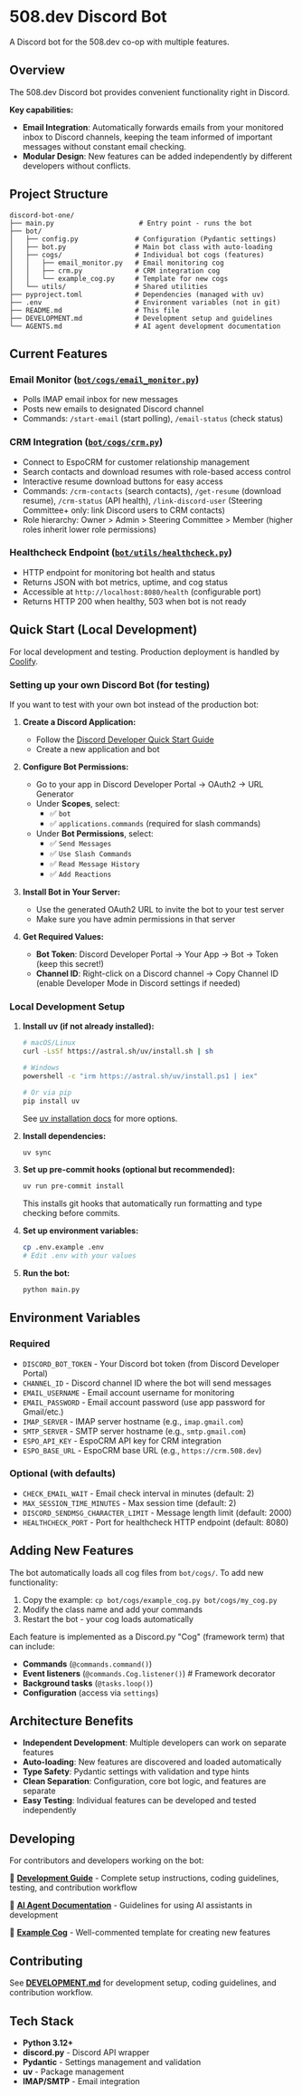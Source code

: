 # 508.dev Discord Bot

A Discord bot for the 508.dev co-op with multiple features.

## Overview

The 508.dev Discord bot provides convenient functionality right in Discord.

**Key capabilities:**
- **Email Integration**: Automatically forwards emails from your monitored inbox to Discord channels, keeping the team informed of important messages without constant email checking.
- **Modular Design**: New features can be added independently by different developers without conflicts.

## Project Structure

```
discord-bot-one/
├── main.py                     # Entry point - runs the bot
├── bot/
│   ├── config.py              # Configuration (Pydantic settings)
│   ├── bot.py                 # Main bot class with auto-loading
│   ├── cogs/                  # Individual bot cogs (features)
│   │   ├── email_monitor.py   # Email monitoring cog
│   │   ├── crm.py             # CRM integration cog
│   │   └── example_cog.py     # Template for new cogs
│   └── utils/                 # Shared utilities
├── pyproject.toml             # Dependencies (managed with uv)
├── .env                       # Environment variables (not in git)
├── README.md                  # This file
├── DEVELOPMENT.md             # Development setup and guidelines
└── AGENTS.md                  # AI agent development documentation
```

## Current Features

### Email Monitor ([`bot/cogs/email_monitor.py`](bot/cogs/email_monitor.py))
- Polls IMAP email inbox for new messages
- Posts new emails to designated Discord channel
- Commands: `/start-email` (start polling), `/email-status` (check status)

### CRM Integration ([`bot/cogs/crm.py`](bot/cogs/crm.py))
- Connect to EspoCRM for customer relationship management
- Search contacts and download resumes with role-based access control
- Interactive resume download buttons for easy access
- Commands: `/crm-contacts` (search contacts), `/get-resume` (download resume), `/crm-status` (API health), `/link-discord-user` (Steering Committee+ only: link Discord users to CRM contacts)
- Role hierarchy: Owner > Admin > Steering Committee > Member (higher roles inherit lower role permissions)

### Healthcheck Endpoint ([`bot/utils/healthcheck.py`](bot/utils/healthcheck.py))
- HTTP endpoint for monitoring bot health and status
- Returns JSON with bot metrics, uptime, and cog status
- Accessible at `http://localhost:8080/health` (configurable port)
- Returns HTTP 200 when healthy, 503 when bot is not ready

## Quick Start (Local Development)

For local development and testing. Production deployment is handled by [Coolify](https://coolify.508.dev/).

### Setting up your own Discord Bot (for testing)

If you want to test with your own bot instead of the production bot:

1. **Create a Discord Application:**
   - Follow the [Discord Developer Quick Start Guide](https://discord.com/developers/docs/quick-start/getting-started)
   - Create a new application and bot

2. **Configure Bot Permissions:**
   - Go to your app in Discord Developer Portal → OAuth2 → URL Generator
   - Under **Scopes**, select:
     - ✅ `bot`
     - ✅ `applications.commands` (required for slash commands)
   - Under **Bot Permissions**, select:
     - ✅ `Send Messages`
     - ✅ `Use Slash Commands`
     - ✅ `Read Message History`
     - ✅ `Add Reactions`

3. **Install Bot in Your Server:**
   - Use the generated OAuth2 URL to invite the bot to your test server
   - Make sure you have admin permissions in that server

4. **Get Required Values:**
   - **Bot Token**: Discord Developer Portal → Your App → Bot → Token (keep this secret!)
   - **Channel ID**: Right-click on a Discord channel → Copy Channel ID (enable Developer Mode in Discord settings if needed)

### Local Development Setup

1. **Install uv (if not already installed):**
   ```bash
   # macOS/Linux
   curl -LsSf https://astral.sh/uv/install.sh | sh

   # Windows
   powershell -c "irm https://astral.sh/uv/install.ps1 | iex"

   # Or via pip
   pip install uv
   ```

   See [uv installation docs](https://docs.astral.sh/uv/getting-started/installation/) for more options.

2. **Install dependencies:**
   ```bash
   uv sync
   ```

3. **Set up pre-commit hooks (optional but recommended):**
   ```bash
   uv run pre-commit install
   ```
   This installs git hooks that automatically run formatting and type checking before commits.

4. **Set up environment variables:**
   ```bash
   cp .env.example .env
   # Edit .env with your values
   ```

5. **Run the bot:**
   ```bash
   python main.py
   ```

## Environment Variables

### Required
- `DISCORD_BOT_TOKEN` - Your Discord bot token (from Discord Developer Portal)
- `CHANNEL_ID` - Discord channel ID where the bot will send messages
- `EMAIL_USERNAME` - Email account username for monitoring
- `EMAIL_PASSWORD` - Email account password (use app password for Gmail/etc.)
- `IMAP_SERVER` - IMAP server hostname (e.g., `imap.gmail.com`)
- `SMTP_SERVER` - SMTP server hostname (e.g., `smtp.gmail.com`)
- `ESPO_API_KEY` - EspoCRM API key for CRM integration
- `ESPO_BASE_URL` - EspoCRM base URL (e.g., `https://crm.508.dev`)

### Optional (with defaults)
- `CHECK_EMAIL_WAIT` - Email check interval in minutes (default: 2)
- `MAX_SESSION_TIME_MINUTES` - Max session time (default: 2)
- `DISCORD_SENDMSG_CHARACTER_LIMIT` - Message length limit (default: 2000)
- `HEALTHCHECK_PORT` - Port for healthcheck HTTP endpoint (default: 8080)

## Adding New Features

The bot automatically loads all cog files from `bot/cogs/`. To add new functionality:

1. Copy the example: `cp bot/cogs/example_cog.py bot/cogs/my_cog.py`
2. Modify the class name and add your commands
3. Restart the bot - your cog loads automatically

Each feature is implemented as a Discord.py "Cog" (framework term) that can include:
- **Commands** (`@commands.command()`)
- **Event listeners** (`@commands.Cog.listener()`)  # Framework decorator
- **Background tasks** (`@tasks.loop()`)
- **Configuration** (access via `settings`)

## Architecture Benefits

- **Independent Development**: Multiple developers can work on separate features
- **Auto-loading**: New features are discovered and loaded automatically
- **Type Safety**: Pydantic settings with validation and type hints
- **Clean Separation**: Configuration, core bot logic, and features are separate
- **Easy Testing**: Individual features can be developed and tested independently

## Developing

For contributors and developers working on the bot:

📖 **[Development Guide](DEVELOPMENT.md)** - Complete setup instructions, coding guidelines, testing, and contribution workflow

📜 **[AI Agent Documentation](AGENTS.md)** - Guidelines for using AI assistants in development

🔧 **[Example Cog](bot/cogs/example_cog.py)** - Well-commented template for creating new features

## Contributing

See **[DEVELOPMENT.md](DEVELOPMENT.md)** for development setup, coding guidelines, and contribution workflow.

## Tech Stack

- **Python 3.12+**
- **discord.py** - Discord API wrapper
- **Pydantic** - Settings management and validation
- **uv** - Package management
- **IMAP/SMTP** - Email integration